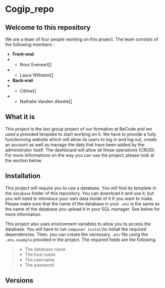 # Cogip_repo

## Welcome to this repository
We are a team of four people working on this project. The team consists of the following members : 

- **Front-end**
- - Nour Evereart[]
- - Laura Wilhelmi[]
- **Back-end**
- - Céline[]
- - Nathalie Vanden Abeele[]

## What it is
This project is the last group project of our formation at BeCode and we used a provided template to start working on it. We have to provide a fully functionning website which will allow its users to log in and log out, create an account as well as manage the data that have been added by the administrator itself. The dashboard will allow all these operations (CRUD). For more informations on the way you can use the project, please look at the section below.

## Installation
This project will require you to use a database. You will find its template in the ```database``` folder of this repository. You can download it and use it, but you will need to introduce your own data inside of it if you want to make. Please make sure that the name of the database in your ```.env``` is the same as the name of the database you upload it in your SQL manager. See below for more information.

This project also uses environment variables to allow you to access the database. You will have to run ```composer install```to install the required dependencies. Then, you can create the necessary ```.env``` file using the ```.env.example``` provided in the project. The required fields are the following.

> - The database name
> - The host name
> - The username
> - The password

## Versions


